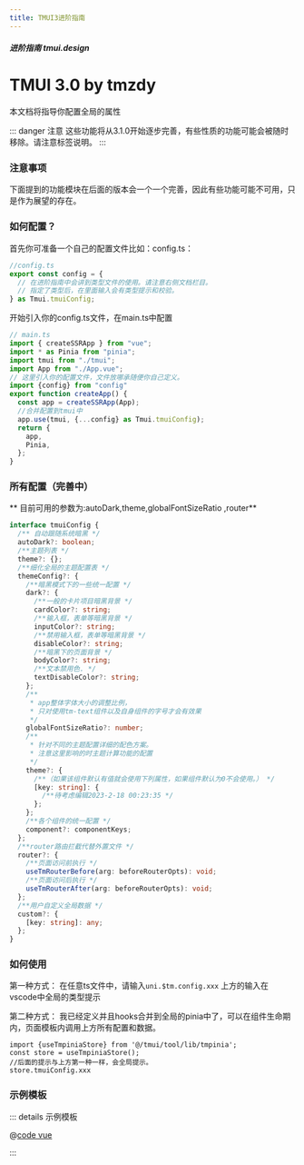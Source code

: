 ```yaml
---
title: TMUI3进阶指南
---
```


<dirtoc></dirtoc>

##### 进阶指南 tmui.design

# TMUI 3.0 by tmzdy

本文档将指导你配置全局的属性

::: danger 注意
这些功能将从3.1.0开始逐步完善，有些性质的功能可能会被随时移除。请注意标签说明。
:::

### 注意事项

下面提到的功能模块在后面的版本会一个一个完善，因此有些功能可能不可用，只是作为展望的存在。<br>

### 如何配置？

首先你可准备一个自己的配置文件比如：config.ts：

```ts
//config.ts
export const config = {
  // 在进阶指南中会讲到类型文件的使用。请注意右侧文档栏目。
  // 指定了类型后，在里面输入会有类型提示和校验。
} as Tmui.tmuiConfig;
```

开始引入你的config.ts文件，在main.ts中配置

```ts
// main.ts
import { createSSRApp } from "vue";
import * as Pinia from "pinia";
import tmui from "./tmui";
import App from "./App.vue";
// 这里引入你的配置文件，文件放哪承随便你自己定义。
import {config} from "config"
export function createApp() {
  const app = createSSRApp(App);
  //合并配置到tmui中
  app.use(tmui, {...config} as Tmui.tmuiConfig);
  return {
    app,
    Pinia,
  };
}
```

### 所有配置（完善中）

** 目前可用的参数为:autoDark,theme,globalFontSizeRatio ,router**

```ts
interface tmuiConfig {
  /** 自动跟随系统暗黑 */
  autoDark?: boolean;
  /**主题列表 */
  theme?: {};
  /**细化全局的主题配置表 */
  themeConfig?: {
    /**暗黑模式下的一些统一配置 */
    dark?: {
      /**一般的卡片项目暗黑背景 */
      cardColor?: string;
      /**输入框，表单等暗黑背景 */
      inputColor?: string;
      /**禁用输入框，表单等暗黑背景 */
      disableColor?: string;
      /**暗黑下的页面背景 */
      bodyColor?: string;
      /**文本禁用色. */
      textDisableColor?: string;
    };
    /**
     * app整体字体大小的调整比例，
     * 只对使用tm-text组件以及自身组件的字号才会有效果
     */
    globalFontSizeRatio?: number;
    /**
     * 针对不同的主题配置详细的配色方案。
     * 注意这里影响的时主题计算功能的配置
     */
    theme?: {
      /**（如果该组件默认有值就会使用下列属性，如果组件默认为0不会使用。） */
      [key: string]: {
        /**待考虑编辑2023-2-18 00:23:35 */
      };
    };
    /**各个组件的统一配置 */
    component?: componentKeys;
  };
  /**router路由拦截代替外置文件 */
  router?: {
    /**页面访问前执行 */
    useTmRouterBefore(arg: beforeRouterOpts): void;
    /**页面访问后执行 */
    useTmRouterAfter(arg: beforeRouterOpts): void;
  };
  /**用户自定义全局数据 */
  custom?: {
    [key: string]: any;
  };
}
```

### 如何使用

第一种方式：
在任意ts文件中，请输入``` uni.$tm.config.xxx ```
上方的输入在vscode中全局的类型提示

第二种方式：
我已经定义并且hooks合并到全局的pinia中了，可以在组件生命期内，页面模板内调用上方所有配置和数据。
```vue
import {useTmpiniaStore} from '@/tmui/tool/lib/tmpinia';
const store = useTmpiniaStore();
//后面的提示与上方第一种一样，会全局提示。
store.tmuiConfig.xxx
```

### 示例模板

::: details 示例模板

@[code vue](tmui/tool/lib/tmuiconfigDefault.ts)

:::